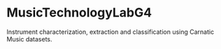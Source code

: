 # MusicTechnologyLabG4
Instrument characterization, extraction and classification using Carnatic Music datasets.
